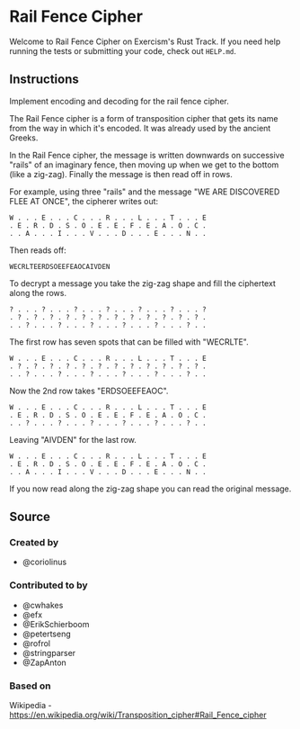 # Rail Fence Cipher

Welcome to Rail Fence Cipher on Exercism's Rust Track.
If you need help running the tests or submitting your code, check out `HELP.md`.

## Instructions

Implement encoding and decoding for the rail fence cipher.

The Rail Fence cipher is a form of transposition cipher that gets its name from the way in which it's encoded.
It was already used by the ancient Greeks.

In the Rail Fence cipher, the message is written downwards on successive "rails" of an imaginary fence, then moving up when we get to the bottom (like a zig-zag).
Finally the message is then read off in rows.

For example, using three "rails" and the message "WE ARE DISCOVERED FLEE AT ONCE", the cipherer writes out:

```text
W . . . E . . . C . . . R . . . L . . . T . . . E
. E . R . D . S . O . E . E . F . E . A . O . C .
. . A . . . I . . . V . . . D . . . E . . . N . .
```

Then reads off:

```text
WECRLTEERDSOEEFEAOCAIVDEN
```

To decrypt a message you take the zig-zag shape and fill the ciphertext along the rows.

```text
? . . . ? . . . ? . . . ? . . . ? . . . ? . . . ?
. ? . ? . ? . ? . ? . ? . ? . ? . ? . ? . ? . ? .
. . ? . . . ? . . . ? . . . ? . . . ? . . . ? . .
```

The first row has seven spots that can be filled with "WECRLTE".

```text
W . . . E . . . C . . . R . . . L . . . T . . . E
. ? . ? . ? . ? . ? . ? . ? . ? . ? . ? . ? . ? .
. . ? . . . ? . . . ? . . . ? . . . ? . . . ? . .
```

Now the 2nd row takes "ERDSOEEFEAOC".

```text
W . . . E . . . C . . . R . . . L . . . T . . . E
. E . R . D . S . O . E . E . F . E . A . O . C .
. . ? . . . ? . . . ? . . . ? . . . ? . . . ? . .
```

Leaving "AIVDEN" for the last row.

```text
W . . . E . . . C . . . R . . . L . . . T . . . E
. E . R . D . S . O . E . E . F . E . A . O . C .
. . A . . . I . . . V . . . D . . . E . . . N . .
```

If you now read along the zig-zag shape you can read the original message.

## Source

### Created by

- @coriolinus

### Contributed to by

- @cwhakes
- @efx
- @ErikSchierboom
- @petertseng
- @rofrol
- @stringparser
- @ZapAnton

### Based on

Wikipedia - https://en.wikipedia.org/wiki/Transposition_cipher#Rail_Fence_cipher